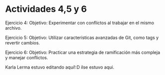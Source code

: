 # Actividades 4,5 y 6

Ejercicio 4: Objetivo: Experimentar con conflictos al trabajar en el mismo archivo.

Ejercicio 5: Objetivo: Utilizar características avanzadas de Git, como tags y revertir cambios.

Ejercicio 6: Objetivo: Practicar una estrategia de ramificación más compleja y manejar conflictos.

Karla Lerma estuvo editando aquí!:D 
ilse estuvo aqui.

